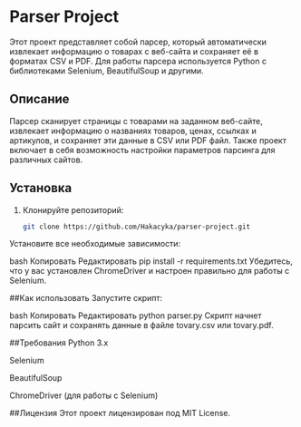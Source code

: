 # Parser Project

Этот проект представляет собой парсер, который автоматически извлекает информацию о товарах с веб-сайта и сохраняет её в форматах CSV и PDF. Для работы парсера используется Python с библиотеками Selenium, BeautifulSoup и другими.

## Описание

Парсер сканирует страницы с товарами на заданном веб-сайте, извлекает информацию о названиях товаров, ценах, ссылках и артикулов, и сохраняет эти данные в CSV или PDF файл. Также проект включает в себя возможность настройки параметров парсинга для различных сайтов.

## Установка

1. Клонируйте репозиторий:
   ```bash
   git clone https://github.com/Hakacyka/parser-project.git
Установите все необходимые зависимости:

bash
Копировать
Редактировать
pip install -r requirements.txt
Убедитесь, что у вас установлен ChromeDriver и настроен правильно для работы с Selenium.

##Как использовать
Запустите скрипт:

bash
Копировать
Редактировать
python parser.py
Скрипт начнет парсить сайт и сохранять данные в файле tovary.csv или tovary.pdf.

##Требования
Python 3.x

Selenium

BeautifulSoup

ChromeDriver (для работы с Selenium)

##Лицензия
            Этот проект лицензирован под MIT License.
